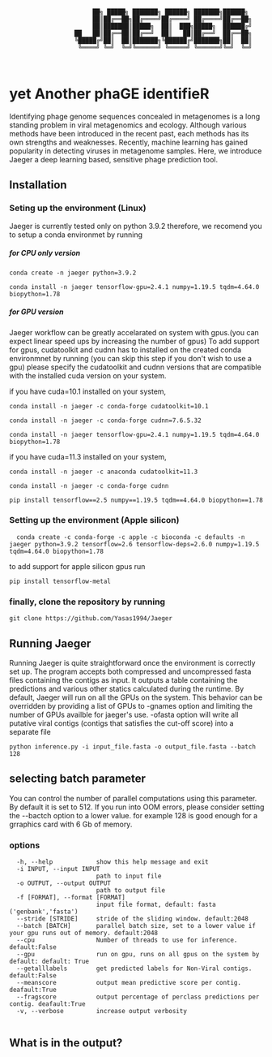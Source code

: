 ````
      
      
                       ██╗ █████╗ ███████╗ ██████╗ ███████╗██████╗ 
                       ██║██╔══██╗██╔════╝██╔════╝ ██╔════╝██╔══██╗
                       ██║███████║█████╗  ██║  ███╗█████╗  ██████╔╝
                  ██   ██║██╔══██║██╔══╝  ██║   ██║██╔══╝  ██╔══██╗
                  ╚█████╔╝██║  ██║███████╗╚██████╔╝███████╗██║  ██║
                   ╚════╝ ╚═╝  ╚═╝╚══════╝ ╚═════╝ ╚══════╝╚═╝  ╚═╝



````




# yet Another phaGE identifieR
Identifying phage genome sequences concealed in metagenomes is a long standing problem in viral metagenomics and ecology. Although various methods have been introduced in the recent past, each methods has its own strengths and weaknesses. Recently, machine learning has gained popularity in detecting viruses in metagenome samples. Here, we introduce Jaeger a deep learning based, sensitive phage prediction tool.


## Installation 

### Seting up the environment (Linux)
Jaeger is currently tested only on python 3.9.2 therefore, we recomend you to setup a conda environmet by running

##### for CPU only version

````
conda create -n jaeger python=3.9.2

conda install -n jaeger tensorflow-gpu=2.4.1 numpy=1.19.5 tqdm=4.64.0 biopython=1.78

````

##### for GPU version

Jaeger workflow can be greatly accelarated on system with gpus.(you can expect linear speed ups by increasing the number of gpus) To add support for gpus, cudatoolkit and cudnn has to installed on the created conda environmnet by running (you can skip this step if you don't wish to use a gpu) 
please specify the cudatoolkit and cudnn versions that are compatible with the installed cuda version on your system.

if you have cuda=10.1 installed on your system, 

````
conda install -n jaeger -c conda-forge cudatoolkit=10.1 

conda install -n jaeger -c conda-forge cudnn=7.6.5.32

conda install -n jaeger tensorflow-gpu=2.4.1 numpy=1.19.5 tqdm=4.64.0 biopython=1.78

````


if you have cuda=11.3 installed on your system,

````
conda install -n jaeger -c anaconda cudatoolkit=11.3 

conda install -n jaeger -c conda-forge cudnn

pip install tensorflow==2.5 numpy==1.19.5 tqdm==4.64.0 biopython==1.78

````


### Setting up the environment (Apple silicon)

````
  conda create -c conda-forge -c apple -c bioconda -c defaults -n jaeger python=3.9.2 tensorflow=2.6 tensorflow-deps=2.6.0 numpy=1.19.5 tqdm=4.64.0 biopython=1.78
````
to add support for apple silicon gpus run

````
pip install tensorflow-metal
````


### finally, clone the repository by running

````
git clone https://github.com/Yasas1994/Jaeger
````



## Running Jaeger

Running Jaeger is quite straightforward once the environment is correctly set up. The program accepts both compressed and uncompressed fasta files containing the contigs as input. It outputs a table containing the predictions and various other statics calculated during the runtime. 
By default, Jaeger will run on all the GPUs on the system. This behavior can be overridden by providing a list of GPUs to -gnames option and limiting the number of GPUs availble for jaeger's use.
-ofasta option will write all putative viral contigs (contigs that satisfies the cut-off score) into a separate file

````
python inference.py -i input_file.fasta -o output_file.fasta --batch 128
````
## selecting batch parameter 

You can control the number of parallel computations using this parameter. By default it is set to 512. If you run into OOM errors, please consider setting the --bactch option to a lower value. for example 128 is good enough for a grraphics card with 6 Gb of memory.

### options

````
  -h, --help            show this help message and exit
  -i INPUT, --input INPUT
                        path to input file
  -o OUTPUT, --output OUTPUT
                        path to output file
  -f [FORMAT], --format [FORMAT]
                        input file format, default: fasta ('genbank','fasta')
  --stride [STRIDE]     stride of the sliding window. default:2048
  --batch [BATCH]       parallel batch size, set to a lower value if your gpu runs out of memory. default:2048
  --cpu                 Number of threads to use for inference. default:False
  --gpu                 run on gpu, runs on all gpus on the system by default: default: True
  --getalllabels        get predicted labels for Non-Viral contigs. default:False
  --meanscore           output mean predictive score per contig. deafault:True
  --fragscore           output percentage of perclass predictions per contig. deafault:True
  -v, --verbose         increase output verbosity
  
````

## What is in the output?


